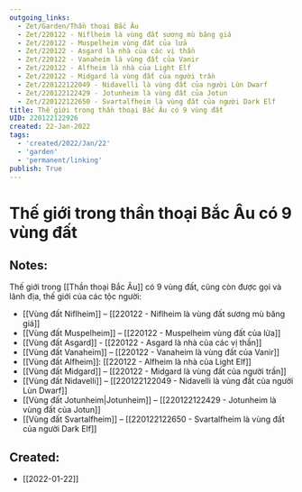 ```yaml
---
outgoing_links:
  - Zet/Garden/Thần thoại Bắc Âu
  - Zet/220122 - Niflheim là vùng đất sương mù băng giá
  - Zet/220122 - Muspelheim vùng đất của lửa
  - Zet/220122 - Asgard là nhà của các vị thần
  - Zet/220122 - Vanaheim là vùng đất của Vanir
  - Zet/220122 - Alfheim là nhà của Light Elf
  - Zet/220122 - Midgard là vùng đất của người trần
  - Zet/220122122049 - Nidavelli là vùng đất của người Lùn Dwarf
  - Zet/220122122429 - Jotunheim là vùng đất của Jotun
  - Zet/220122122650 - Svartalfheim là vùng đất của người Dark Elf
title: Thế giới trong thần thoại Bắc Âu có 9 vùng đất
UID: 220122122926
created: 22-Jan-2022
tags:
  - 'created/2022/Jan/22'
  - 'garden'
  - 'permanent/linking'
publish: True
---
```

# Thế giới trong thần thoại Bắc Âu có 9 vùng đất

## Notes:
Thế giới trong [[Thần thoại Bắc Âu]] có 9 vùng đất, cũng còn được gọi và lãnh địa, thế giới của các tộc người:

- [[Vùng đất Niflheim]] – [[220122 - Niflheim là vùng đất sương mù băng giá]]
- [[Vùng đất Muspelheim]] – [[220122 - Muspelheim vùng đất của lửa]]
- [[Vùng đất Asgard]] - [[220122 - Asgard là nhà của các vị thần]]
- [[Vùng đất Vanaheim]] – [[220122 - Vanaheim là vùng đất của Vanir]]
- [[Vùng đất Alfheim]]: [[220122 - Alfheim là nhà của Light Elf]]
- [[Vùng đất Midgard]] – [[220122 - Midgard là vùng đất của người trần]]
- [[Vùng đất Nidavelli]] – [[220122122049 - Nidavelli là vùng đất của người Lùn Dwarf]]
- [[Vùng đất Jotunheim|Jotunheim]] – [[220122122429 - Jotunheim là vùng đất của Jotun]]
- [[Vùng đất Svartalfheim]] – [[220122122650 - Svartalfheim là vùng đất của người Dark Elf]]



## Created:
- [[2022-01-22]]
